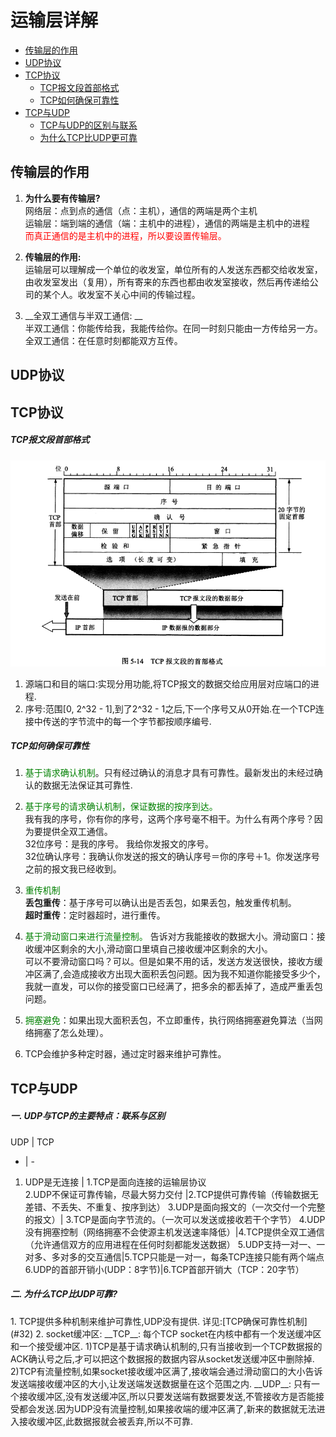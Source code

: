 # 运输层详解  
* [传输层的作用](#1)  
* [UDP协议](#2)
* [TCP协议](#3)
	- [TCP报文段首部格式](#3.1)
	- [TCP如何确保可靠性](#32)
* [TCP与UDP](#4)  
	- [TCP与UDP的区别与联系](#41) 
	- [为什么TCP比UDP更可靠](#42) 


<h2 id="1">传输层的作用</h2>

1. __为什么要有传输层?__    
网络层：点到点的通信（点：主机），通信的两端是两个主机  
运输层：端到端的通信（端：主机中的进程），通信的两端是主机中的进程  
<font color=red>而真正通信的是主机中的进程，所以要设置传输层。</font>  

2. __传输层的作用:__  
运输层可以理解成一个单位的收发室，单位所有的人发送东西都交给收发室，由收发室发出（复用），所有寄来的东西也都由收发室接收，然后再传递给公司的某个人。收发室不关心中间的传输过程。

3. __全双工通信与半双工通信: __   
半双工通信：你能传给我，我能传给你。在同一时刻只能由一方传给另一方。   
全双工通信：在任意时刻都能双方互传。  

<h2 id="2">UDP协议</h2>  

<h2 id="3">TCP协议</h2>
<h5 id="31">TCP报文段首部格式</h5>

![](picture/TCP报文段首部格式.png)  
1. 源端口和目的端口:实现分用功能,将TCP报文的数据交给应用层对应端口的进程.  
2. 序号:范围[0, 2^32 - 1],到了2^32 - 1之后,下一个序号又从0开始.在一个TCP连接中传送的字节流中的每一个字节都按顺序编号.
<h5 id="32">TCP如何确保可靠性</h5>

1. <font color=green>基于请求确认机制</font>。只有经过确认的消息才具有可靠性。最新发出的未经过确认的数据无法保证其可靠性.  
2. <font color=green>基于序号的请求确认机制，保证数据的按序到达。</font>  
我有我的序号，你有你的序号，这两个序号毫不相干。为什么有两个序号？因为要提供全双工通信。  
32位序号：是我的序号。  我给你发报文的序号。  
32位确认序号：我确认你发送的报文的确认序号＝你的序号＋1。你发送序号之前的报文我已经收到。  
3. <font color=green>重传机制</font>  
__丢包重传__：基于序号可以确认出是否丢包，如果丢包，触发重传机制。  
__超时重传__：定时器超时，进行重传。  

4. <font color=green>基于滑动窗口来进行流量控制。</font> 告诉对方我能接收的数据大小。滑动窗口：接收缓冲区剩余的大小,滑动窗口里填自己接收缓冲区剩余的大小。  
可以不要滑动窗口吗？可以。但是如果不用的话，发送方发送很快，接收方缓冲区满了,会造成接收方出现大面积丢包问题。因为我不知道你能接受多少个，我就一直发，可以你的接受窗口已经满了，把多余的都丢掉了，造成严重丢包问题。  

5. <font color=green>拥塞避免</font>：如果出现大面积丢包，不立即重传，执行网络拥塞避免算法（当网络拥塞了怎么处理）。  
6. TCP会维护多种定时器，通过定时器来维护可靠性。

<h2 id="4">TCP与UDP</h2>  
<h5 id="41">一. UDP与TCP的主要特点：联系与区别</h5>

UDP | TCP   
- | -   
1. UDP是无连接 | 1.TCP是面向连接的运输层协议  
2.UDP不保证可靠传输，尽最大努力交付 |2.TCP提供可靠传输（传输数据无差错、不丢失、不重复、按序到达）
3.UDP是面向报文的（一次交付一个完整的报文）| 3.TCP是面向字节流的。（一次可以发送或接收若干个字节）
4.UDP没有拥塞控制（网络拥塞不会使源主机发送速率降低）|4.TCP提供全双工通信（允许通信双方的应用进程在任何时刻都能发送数据）
5.UDP支持一对一、一对多、多对多的交互通信|5.TCP只能是一对一，每条TCP连接只能有两个端点
6.UDP的首部开销小(UDP：8字节)|6.TCP首部开销大（TCP：20字节）  

<h5 id="42">二. 为什么TCP比UDP可靠?</h5>  
1. TCP提供多种机制来维护可靠性,UDP没有提供.  
详见:[TCP确保可靠性机制](#32)  
2. socket缓冲区:  
__TCP__: 每个TCP socket在内核中都有一个发送缓冲区和一个接受缓冲区.  
1)TCP是基于请求确认机制的,只有当接收到一个TCP数据报的ACK确认号之后,才可以把这个数据报的数据内容从socket发送缓冲区中删除掉.  
2)TCP有流量控制,如果socket接收缓冲区满了,接收端会通过滑动窗口的大小告诉发送端接收缓冲区的大小,让发送端发送数据量在这个范围之内.  
__UDP__: 只有一个接收缓冲区,没有发送缓冲区,所以只要发送端有数据要发送,不管接收方是否能接受都会发送.因为UDP没有流量控制,如果接收端的缓冲区满了,新来的数据就无法进入接收缓冲区,此数据报就会被丢弃,所以不可靠.
